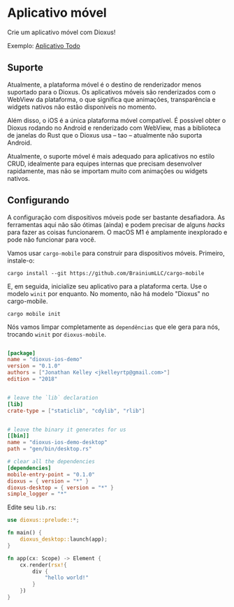 # Aplicativo móvel

Crie um aplicativo móvel com Dioxus!

Exemplo: [Aplicativo Todo](https://github.com/DioxusLabs/example-projects/blob/master/ios_demo)

## Suporte

Atualmente, a plataforma móvel é o destino de renderizador menos suportado para o Dioxus. Os aplicativos móveis são renderizados com o WebView da plataforma, o que significa que animações, transparência e widgets nativos não estão disponíveis no momento.

Além disso, o iOS é a única plataforma móvel compatível. É possível obter o Dioxus rodando no Android e renderizado com WebView, mas a biblioteca de janelas do Rust que o Dioxus usa – tao – atualmente não suporta Android.

Atualmente, o suporte móvel é mais adequado para aplicativos no estilo CRUD, idealmente para equipes internas que precisam desenvolver rapidamente, mas não se importam muito com animações ou widgets nativos.

## Configurando

A configuração com dispositivos móveis pode ser bastante desafiadora. As ferramentas aqui não são ótimas (ainda) e podem precisar de alguns _hacks_ para fazer as coisas funcionarem. O macOS M1 é amplamente inexplorado e pode não funcionar para você.

Vamos usar `cargo-mobile` para construir para dispositivos móveis. Primeiro, instale-o:

```shell
cargo install --git https://github.com/BrainiumLLC/cargo-mobile
```

E, em seguida, inicialize seu aplicativo para a plataforma certa. Use o modelo `winit` por enquanto. No momento, não há modelo "Dioxus" no cargo-mobile.

```shell
cargo mobile init
```

Nós vamos limpar completamente as `dependências` que ele gera para nós, trocando `winit` por `dioxus-mobile`.

```toml

[package]
name = "dioxus-ios-demo"
version = "0.1.0"
authors = ["Jonathan Kelley <jkelleyrtp@gmail.com>"]
edition = "2018"


# leave the `lib` declaration
[lib]
crate-type = ["staticlib", "cdylib", "rlib"]


# leave the binary it generates for us
[[bin]]
name = "dioxus-ios-demo-desktop"
path = "gen/bin/desktop.rs"

# clear all the dependencies
[dependencies]
mobile-entry-point = "0.1.0"
dioxus = { version = "*" }
dioxus-desktop = { version = "*" }
simple_logger = "*"
```

Edite seu `lib.rs`:

```rust
use dioxus::prelude::*;

fn main() {
    dioxus_desktop::launch(app);
}

fn app(cx: Scope) -> Element {
    cx.render(rsx!{
        div {
            "hello world!"
        }
    })
}
```
